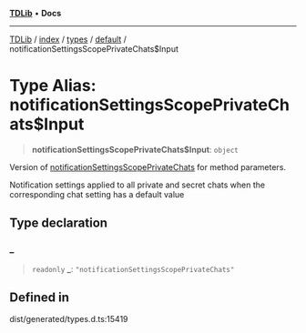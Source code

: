 [**TDLib**](../../../../../../README.md) • **Docs**

***

[TDLib](../../../../../../modules.md) / [index](../../../../../README.md) / [types](../../../README.md) / [default](../README.md) / notificationSettingsScopePrivateChats$Input

# Type Alias: notificationSettingsScopePrivateChats$Input

> **notificationSettingsScopePrivateChats$Input**: `object`

Version of [notificationSettingsScopePrivateChats](notificationSettingsScopePrivateChats.md) for method parameters.

Notification settings applied to all private and secret chats when the corresponding chat setting has a default value

## Type declaration

### \_

> `readonly` **\_**: `"notificationSettingsScopePrivateChats"`

## Defined in

dist/generated/types.d.ts:15419
